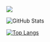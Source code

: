![](https://github-profile-summary-cards.vercel.app/api/cards/profile-details?username=Iris-Fla&theme=vue)
 
![GitHub Stats](https://github-readme-stats.vercel.app/api?username=Iris-Fla&show_icons=true)
 
[![Top Langs](https://github-readme-stats.vercel.app/api/top-langs/?username=Iris-Fla&layout=compact&langs_count=6)](https://github.com/anuraghazra/github-readme-stats)
